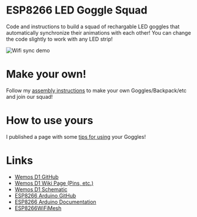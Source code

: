 # ESP8266 LED Goggle Squad
Code and instructions to build a squad of rechargable LED goggles that automatically synchronize their animations with each other!  You can change the code slightly to work with any LED strip!

![Wifi sync demo](demo.gif)

# Make your own!
Follow my [assembly instructions](/assembly.md) to make your own Goggles/Backpack/etc and join our squad!

# How to use yours
I published a page with some [tips for using](/using.md) your Goggles!

# Links
* [Wemos D1 GitHub](https://github.com/wemos/Arduino_D1)
* [Wemos D1 Wiki Page (Pins, etc.)](https://wiki.wemos.cc/products:d1:d1_mini)
* [Wemos D1 Schematic](https://wiki.wemos.cc/_media/products:d1:sch_d1_mini_v3.0.0.pdf)
* [ESP8266 Arduino GitHub](https://github.com/esp8266/Arduino)
* [ESP8266 Arduino Documentation](https://arduino-esp8266.readthedocs.io/en/latest/)
* [ESP8266WiFiMesh](https://github.com/esp8266/Arduino/tree/master/libraries/ESP8266WiFiMesh)
